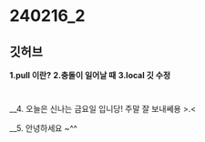 # 240216_2
## 깃허브

__1.pull 이란?__
__2.충돌이 일어날 때__
__3.local 깃 수정__
#
__4. 오늘은 신나는 금요일 입니당! 주말 잘 보내쎄용 >.<

__5. 안녕하세요 ~^^